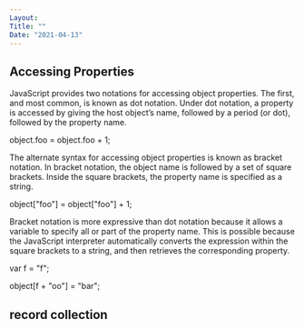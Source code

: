 ```yaml
---
Layout:
Title: ""
Date: "2021-04-13"
---
```


## Accessing Properties

JavaScript provides two notations for accessing object properties. The first, and most common, is known as dot notation. Under dot notation, a property is accessed by giving the host object’s name, followed by a period (or dot), followed by the property name. 

object.foo = object.foo + 1;

The alternate syntax for accessing object properties is known as bracket notation. In bracket notation, the object name is followed by a set of square brackets. Inside the square brackets, the property name is specified as a string.

object["foo"] = object["foo"] + 1;

Bracket notation is more expressive than dot notation because it allows a variable to specify all or part of the property name. This is possible because the JavaScript interpreter automatically converts the expression within the square brackets to a string, and then retrieves the corresponding property.

var f = "f";

object[f + "oo"] = "bar";

## record collection

